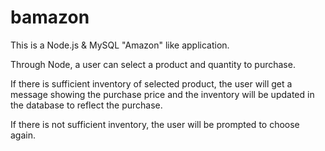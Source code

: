 # bamazon

This is a Node.js & MySQL "Amazon" like application.

Through Node, a user can select a product and quantity to purchase.

If there is sufficient inventory of selected product, the user will get a message showing the purchase price and the inventory will be updated in the database to reflect the purchase.

If there is not sufficient inventory, the user will be prompted to choose again.



